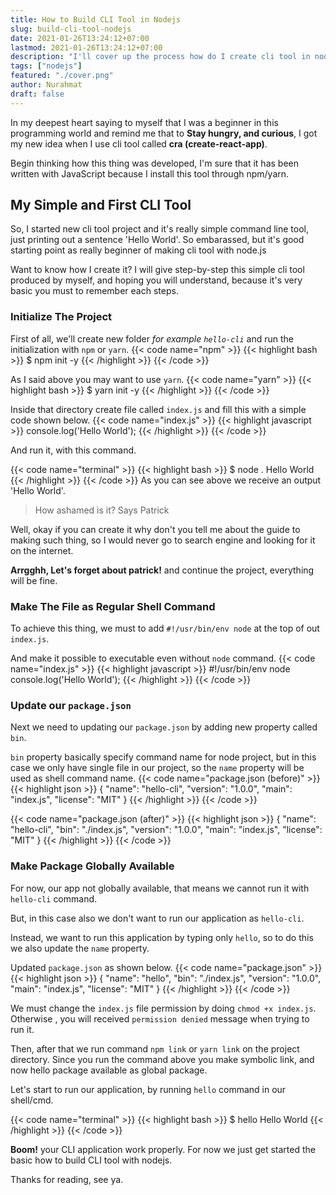 ```yaml
---
title: How to Build CLI Tool in Nodejs
slug: build-cli-tool-nodejs
date: 2021-01-26T13:24:12+07:00
lastmod: 2021-01-26T13:24:12+07:00
description: "I'll cover up the process how do I create cli tool in nodejs"
tags: ["nodejs"]
featured: "./cover.png"
author: Nurahmat
draft: false
---
```

In my deepest heart saying to myself that I was a beginner in this
programming world and remind me that to **Stay hungry, and curious**, I got
my new idea when I use cli tool called **cra (create-react-app)**.

Begin thinking how this thing was developed, I'm sure that it has been written with JavaScript 
because I install this tool through npm/yarn.

## My Simple and First CLI Tool

So, I started new cli tool project and it's really simple command line
tool, just printing out a sentence 'Hello World'. So embarassed, but it's
good starting point as really beginner of making cli tool with node.js

Want to know how I create it? I will give step-by-step this simple cli tool produced by myself, 
and hoping you will understand, because it's very basic you must to
remember each steps.

### Initialize The Project
First of all, we'll create new folder _for example `hello-cli`_ and
run the initialization with  `npm` or `yarn`.
{{< code name="npm" >}}
{{< highlight bash >}}
$ npm init -y
{{< /highlight >}}
{{< /code >}}

As I said above you may want to use `yarn`.
{{< code name="yarn" >}}
{{< highlight bash >}}
$ yarn init -y
{{< /highlight >}}
{{< /code >}}

Inside that directory create file called `index.js` and fill this with a
simple code shown below.
{{< code name="index.js" >}}
{{< highlight javascript >}}
console.log('Hello World');
{{< /highlight >}}
{{< /code >}}

And run it, with this command.

{{< code name="terminal" >}}
{{< highlight bash >}}
$ node .
Hello World
{{< /highlight  >}}
{{< /code >}}
As you can see above we receive an output 'Hello World'. 
> How ashamed is it? Says Patrick

Well, okay if you can create it why don't you tell me about the guide to
making such thing, so I would never go to search engine and looking for it
on the internet.

**Arrgghh, Let's forget about patrick!** and continue the project,
everything will be fine.

### Make The File as Regular Shell Command
To achieve this thing, we must to add `#!/usr/bin/env node` at the top of
out `index.js`.

And make it possible to executable even without `node` command.
{{< code name="index.js" >}}
{{< highlight javascript >}}
#!/usr/bin/env node
console.log('Hello World');
{{< /highlight >}}
{{< /code >}}

### Update our `package.json`
Next we need to updating our `package.json` by adding new property called `bin`.

`bin` property basically specify command name for node project, but in this
case we only have single file in our project, so the `name` property will
be used as shell command name.
{{< code name="package.json (before)" >}}
{{< highlight json >}}
{
  "name": "hello-cli",
  "version": "1.0.0",
  "main": "index.js",
  "license": "MIT"
}
{{< /highlight >}}
{{< /code >}}

{{< code name="package.json (after)" >}}
{{< highlight json >}}
{
  "name": "hello-cli",
  "bin": "./index.js",
  "version": "1.0.0",
  "main": "index.js",
  "license": "MIT"
}
{{< /highlight >}}
{{< /code >}}

### Make Package Globally Available
For now, our app not globally available, that means we cannot run it with
`hello-cli` command.

But, in this case also we don't want to run our application
as `hello-cli`. 

Instead, we want to run this application by typing only `hello`, so to
do this we also update the `name` property.

Updated `package.json` as shown below.
{{< code name="package.json" >}}
{{< highlight json >}}
{
  "name": "hello",
  "bin": "./index.js",
  "version": "1.0.0",
  "main": "index.js",
  "license": "MIT"
}
{{< /highlight >}}
{{< /code >}}

We must change the `index.js` file permission by doing `chmod +x index.js`.
Otherwise , you will received `permission denied` message when trying to run it.

Then, after that we run command `npm link` or `yarn link` on the project directory.
Since you run the command above you make symbolic link, and now hello
package available as global package.

Let's start to run our application, by running `hello` command in our
shell/cmd.

{{< code name="terminal" >}}
{{< highlight bash >}}
$ hello
Hello World
{{< /highlight >}}
{{< /code >}}

**Boom!** your CLI application work properly. For now we just get started
the basic how to build CLI tool with nodejs.

Thanks for reading, see ya.

